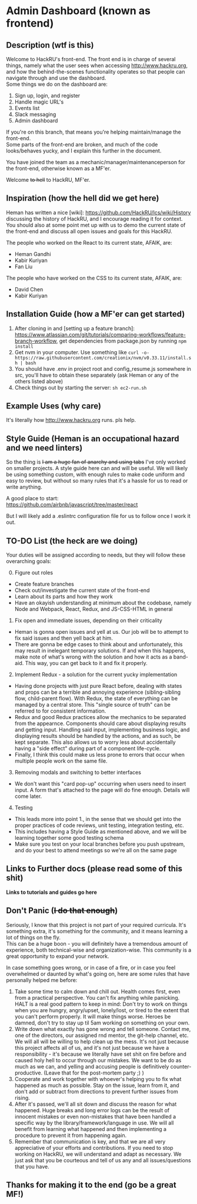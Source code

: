 # Admin Dashboard (known as frontend)

## Description (wtf is this)


Welcome to HackRU's front-end.  The front end is in charge of several things, namely what the user sees when accessing http://www.hackru.org,
and how the behind-the-scenes functionality operates so that people can navigate through and use the dashboard.  
Some things we do on the dashboard are:
1.  Sign up, login, and register
2.  Handle magic URL's
3.  Events list
4.  Slack messaging
5.  Admin dashboard

If you're on this branch, that means you're helping maintain/manage the front-end.  
Some parts of the front-end are broken, and much of the code looks/behaves yucky, and I explain this further in the document.

You have joined the team as a mechanic/manager/maintenanceperson for the front-end, otherwise known as a MF'er.

Welcome ~~to hell~~ to HackRU, MF'er.

## Inspiration (how the hell did we get here)

Heman has written a nice [wiki]: https://github.com/HackRU/lcs/wiki/History discussing the history of HackRU, and I encourage reading it for context.
You should also at some point met up with us to demo the current state of the front-end and discuss all open issues and goals for this HackRU.

The people who worked on the React to its current state, AFAIK, are:

*   Heman Gandhi
*   Kabir Kuriyan
*   Fan Liu


The people who have worked on the CSS to its current state, AFAIK, are:

*   David Chen
*   Kabir Kuriyan


## Installation Guide (how a MF'er can get started)


1.  After cloning in and [setting up a feature branch]: https://www.atlassian.com/git/tutorials/comparing-workflows/feature-branch-workflow, get dependencies from package.json by running `npm install`
2.  Get nvm in your computer.  Use something like `curl -o- https://raw.githubusercontent.com/creationix/nvm/v0.33.11/install.sh | bash`
3.  You should have .env in project root and config_resume.js somewhere in src, you'll have to obtain these separately (ask Heman or any of the others listed above)
4.  Check things out by starting the server: `sh ec2-run.sh`

## Example Uses (why care)

It's literally how http://www.hackru.org runs.  pls help.

## Style Guide (Heman is an occupational hazard and we need linters)

So the thing is ~~I am a huge fan of anarchy and using tabs~~ I've only worked on smaller projects.  A style guide here can and will be useful. 
We will likely be using something custom, with enough rules to make code uniform and easy to review, 
but without so many rules that it's a hassle for us to read or write anything.  

A good place to start: https://github.com/airbnb/javascript/tree/master/react

But I will likely add a .eslintrc configuration file for us to follow once I work it out.  


## TO-DO List (the heck are we doing)

Your duties will be assigned according to needs, but they will follow these overarching goals:

0.  Figure out roles
-   Create feature branches
-   Check out/investigate the current state of the front-end
-   Learn about its parts and how they work
-   Have an okayish understanding at minimum about the codebase, namely Node and Webpack, React, Redux, and JS-CSS-HTML in general 

1.  Fix open and immediate issues, depending on their criticality
-   Heman is gonna open issues and yell at us.  Our job will be to attempt to fix said issues and then yell back at him.  
-   There are gonna be edge cases to think about and unfortunately, this may result in inelegant temporary solutions.  If and when this happens, make note of what's wrong with the solution and how it acts as a band-aid.  This way, you can get back to it and fix it properly.


2.  Implement Redux - a solution for the current yucky implementation
-   Having done projects with just pure React before, dealing with states and props can be a terrible and annoying experience (sibling-sibling flow, child-parent flow).  With Redux, the state of everything can be managed by a central store.  This "single source of truth" can be referred to for consistent information.  
-   Redux and good Redux practices allow the mechanics to be separated from the appearnce.  Components should care about displaying results and getting input.  Handling said input, implementing business logic, and displaying results should be handled by the actions, and as such, be kept separate.  This also allows us to worry less about accidentally having a "side effect" during part of a component life-cycle.  
-   Finally, I think this could make us less prone to errors that occur when multiple people work on the same file.

3.  Removing modals and switching to better interfaces
-   We don't want this "card pop-up" occurring when users need to insert input.  A form that's attached to the page will do fine enough.  Details will come later.   

4.  Testing
-   This leads more into point 1., in the sense that we should get into the proper practices of code reviews, unit testing, integration testing, etc.
-   This includes having a Style Guide as mentioned above, and we will be learning together some good testing schema
-   Make sure you test on your local branches before you push upstream, and do your best to attend meetings so we're all on the same page

## Links to Further docs (please read some of this shit)

**Links to tutorials and guides go here**

## Don't Panic (~~I do that enough~~)

Seriously, I know that this project is not part of your required curricula.  It's something extra, it's something for the community, and it means learning a lot of things on the fly.  
This can be a huge boon - you will definitely have a tremendous amount of experience, both technical-wise and organization-wise.  This community is a great opportunity to expand your network.  

In case something goes wrong, or in case of a fire, or in case you feel overwhelmed or daunted by what's going on, here are some rules that have personally helped me before:

1.  Take some time to calm down and chill out.  Health comes first, even from a practical perspective.  You can't fix anything while panicking.  HALT is a real good pattern to keep in mind:  Don't try to work on things when you are hungry, angry/upset, lonely/lost, or tired to the extent that you can't perform properly.  It will make things worse.  Heroes be damned, don't try to stay up til 5am working on something on your own.
2.  Write down what exactly has gone wrong and tell someone.  Contact me, one of the directors, our assigned rnd mentor, the git-help channel, etc.  We will all will be willing to help clean up the mess.   It's not just because this project affects all of us, and it's not just because we have a responsibility - it's because we literally have set shit on fire before and caused holy hell to occur through our mistakes.  We want to be do as much as we can, and yelling and accusing people is definitively counter-productive.  (Leave that for the post-mortem party ;) )
3.  Cooperate and work together with whoever's helping you to fix what happened as much as possible.  Stay on the issue, learn from it, and don't add or subtract from directions to prevent further issues from rising.  
4.  After it's passed, we'll all sit down and discuss the reason for what happened.  Huge breaks and long error logs can be the result of innocent mistakes or even non-mistakes that have been handled a specific way by the library/framework/language in use.  We will all benefit from learning what happened and then implementing a procedure to prevent it from happening again.  
5.  Remember that communication is key, and that we are all very appreciative of your efforts and contributions.  If you need to stop working on HackRU, we will understand and adapt as necessary.  We just ask that you be courteous and tell of us any and all issues/questions that you have.

## Thanks for making it to the end (go be a great MF!)



